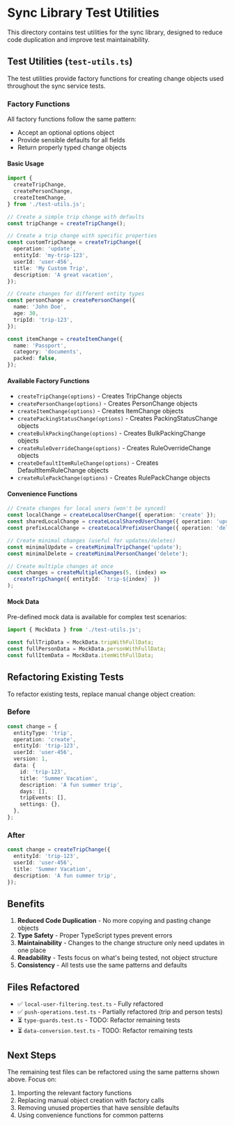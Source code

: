 # Sync Library Test Utilities

This directory contains test utilities for the sync library, designed to reduce code duplication and improve test maintainability.

## Test Utilities (`test-utils.ts`)

The test utilities provide factory functions for creating change objects used throughout the sync service tests.

### Factory Functions

All factory functions follow the same pattern:

- Accept an optional options object
- Provide sensible defaults for all fields
- Return properly typed change objects

#### Basic Usage

```typescript
import {
  createTripChange,
  createPersonChange,
  createItemChange,
} from './test-utils.js';

// Create a simple trip change with defaults
const tripChange = createTripChange();

// Create a trip change with specific properties
const customTripChange = createTripChange({
  operation: 'update',
  entityId: 'my-trip-123',
  userId: 'user-456',
  title: 'My Custom Trip',
  description: 'A great vacation',
});

// Create changes for different entity types
const personChange = createPersonChange({
  name: 'John Doe',
  age: 30,
  tripId: 'trip-123',
});

const itemChange = createItemChange({
  name: 'Passport',
  category: 'documents',
  packed: false,
});
```

#### Available Factory Functions

- `createTripChange(options)` - Creates TripChange objects
- `createPersonChange(options)` - Creates PersonChange objects
- `createItemChange(options)` - Creates ItemChange objects
- `createPackingStatusChange(options)` - Creates PackingStatusChange objects
- `createBulkPackingChange(options)` - Creates BulkPackingChange objects
- `createRuleOverrideChange(options)` - Creates RuleOverrideChange objects
- `createDefaultItemRuleChange(options)` - Creates DefaultItemRuleChange objects
- `createRulePackChange(options)` - Creates RulePackChange objects

#### Convenience Functions

```typescript
// Create changes for local users (won't be synced)
const localChange = createLocalUserChange({ operation: 'create' });
const sharedLocalChange = createLocalSharedUserChange({ operation: 'update' });
const prefixLocalChange = createLocalPrefixUserChange({ operation: 'delete' });

// Create minimal changes (useful for updates/deletes)
const minimalUpdate = createMinimalTripChange('update');
const minimalDelete = createMinimalPersonChange('delete');

// Create multiple changes at once
const changes = createMultipleChanges(5, (index) =>
  createTripChange({ entityId: `trip-${index}` })
);
```

#### Mock Data

Pre-defined mock data is available for complex test scenarios:

```typescript
import { MockData } from './test-utils.js';

const fullTripData = MockData.tripWithFullData;
const fullPersonData = MockData.personWithFullData;
const fullItemData = MockData.itemWithFullData;
```

## Refactoring Existing Tests

To refactor existing tests, replace manual change object creation:

### Before

```typescript
const change = {
  entityType: 'trip',
  operation: 'create',
  entityId: 'trip-123',
  userId: 'user-456',
  version: 1,
  data: {
    id: 'trip-123',
    title: 'Summer Vacation',
    description: 'A fun summer trip',
    days: [],
    tripEvents: [],
    settings: {},
  },
};
```

### After

```typescript
const change = createTripChange({
  entityId: 'trip-123',
  userId: 'user-456',
  title: 'Summer Vacation',
  description: 'A fun summer trip',
});
```

## Benefits

1. **Reduced Code Duplication** - No more copying and pasting change objects
2. **Type Safety** - Proper TypeScript types prevent errors
3. **Maintainability** - Changes to the change structure only need updates in one place
4. **Readability** - Tests focus on what's being tested, not object structure
5. **Consistency** - All tests use the same patterns and defaults

## Files Refactored

- ✅ `local-user-filtering.test.ts` - Fully refactored
- ✅ `push-operations.test.ts` - Partially refactored (trip and person tests)
- ⏳ `type-guards.test.ts` - TODO: Refactor remaining tests
- ⏳ `data-conversion.test.ts` - TODO: Refactor remaining tests

## Next Steps

The remaining test files can be refactored using the same patterns shown above. Focus on:

1. Importing the relevant factory functions
2. Replacing manual object creation with factory calls
3. Removing unused properties that have sensible defaults
4. Using convenience functions for common patterns

